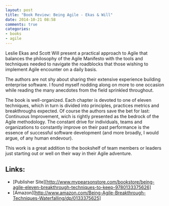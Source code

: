 ```yaml
---
layout: post
title: "Book Review: Being Agile - Ekas & Will"
date: 2014-10-21 08:58
comments: true
categories:
- books
- agile
---
```


Leslie Ekas and Scott Will present a practical approach to Agile that balances the philosophy of the Agile Manifesto with the tools and techniques needed to navigate the roadblocks that those wishing to implement Agile encounter on a daily basis.

The authors are not shy about sharing their extensive experience building enterprise software. I found myself nodding along on more to one occasion while reading the many anecdotes from the field sprinkled throughout.

The book is well-organized. Each chapter is devoted to one of eleven techniques, which in turn is divided into principles, practices metrics and breakthroughs expected. Of course the authors save the bet for last: Continuous Improvement, wich is rightly presented as the bedrock of the Agile methodology. The constant drive for individuals, teams and organizations to constantly improve on their past performance is the essence of successful software development (and more broadly, I would argue, of any human endevour).

This work is a great addition to the bookshelf of team members or leaders just starting out or well on their way in their Agile adventure.

Links:
------

- [Publisher Site][http://www.mypearsonstore.com/bookstore/being-agile-eleven-breakthrough-techniques-to-keep-9780133375626]
- [Amazon][http://www.amazon.com/Being-Agile-Breakthrough-Techniques-Waterfalling/dp/0133375625]
